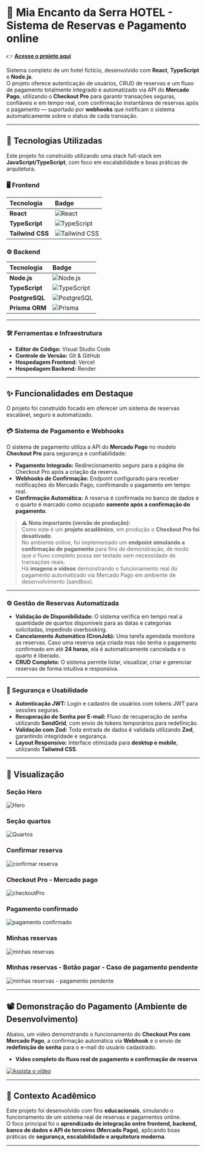 # 🏨 Mia Encanto da Serra HOTEL - Sistema de Reservas e Pagamento online

👉 **[Acesse o projeto aqui](https://mia-encanto-da-serra-hotel.vercel.app/)**

Sistema completo de um hotel fictício, desenvolvido com **React**, **TypeScript** e **Node.js**.  
O projeto oferece autenticação de usuários, CRUD de reservas e um fluxo de pagamento totalmente integrado e automatizado via API do **Mercado Pago**, utilizando o **Checkout Pro** para garantir transações seguras, confiáveis e em tempo real, com confirmação instantânea de reservas após o pagamento — suportado por **webhooks** que notificam o sistema automaticamente sobre o status de cada transação.

---

## 🚀 Tecnologias Utilizadas

Este projeto foi construído utilizando uma stack full-stack em **JavaScript/TypeScript**, com foco em escalabilidade e boas práticas de arquitetura.

### 🖥️ Frontend

| Tecnologia       | Badge                                                                                                                        |
| :--------------- | :--------------------------------------------------------------------------------------------------------------------------- |
| **React**        | ![React](https://img.shields.io/badge/React-61DAFB?style=flat-square&logo=react&logoColor=black)                             |
| **TypeScript**   | ![TypeScript](https://img.shields.io/badge/TypeScript-007ACC?style=flat-square&logo=typescript&logoColor=white)              |
| **Tailwind CSS** | ![Tailwind CSS](https://img.shields.io/badge/Tailwind_CSS-%2338B2AC.svg?style=flat-square&logo=tailwind-css&logoColor=white) |

### ⚙️ Backend

| Tecnologia     | Badge                                                                                                                  |
| :------------- | :--------------------------------------------------------------------------------------------------------------------- |
| **Node.js**    | ![Node.js](https://img.shields.io/badge/Node.js-%2343853D.svg?style=flat-square&logo=node.js&logoColor=white)          |
| **TypeScript** | ![TypeScript](https://img.shields.io/badge/TypeScript-007ACC?style=flat-square&logo=typescript&logoColor=white)        |
| **PostgreSQL** | ![PostgreSQL](https://img.shields.io/badge/PostgreSQL-%23316192.svg?style=flat-square&logo=postgresql&logoColor=white) |
| **Prisma ORM** | ![Prisma](https://img.shields.io/badge/Prisma-3982CE?style=flat-square&logo=Prisma&logoColor=white)                    |

---

### 🛠️ Ferramentas e Infraestrutura

- **Editor de Código:** Visual Studio Code
- **Controle de Versão:** Git & GitHub
- **Hospedagem Frontend:** Vercel
- **Hospedagem Backend:** Render

---

## ✨ Funcionalidades em Destaque

O projeto foi construído focado em oferecer um sistema de reservas escalável, seguro e automatizado.

### 💳 Sistema de Pagamento e Webhooks

O sistema de pagamento utiliza a API do **Mercado Pago** no modelo **Checkout Pro** para segurança e confiabilidade:

- **Pagamento Integrado:** Redirecionamento seguro para a página de Checkout Pro após a criação da reserva.
- **Webhooks de Confirmação:** Endpoint configurado para receber notificações do Mercado Pago, confirmando o pagamento em tempo real.
- **Confirmação Automática:** A reserva é confirmada no banco de dados e o quarto é marcado como ocupado **somente após a confirmação do pagamento**.

> ⚠️ **Nota importante (versão de produção):**  
> Como este é um **projeto acadêmico**, em produção o **Checkout Pro foi desativado**.  
> No ambiente online, foi implementado um **endpoint simulando a confirmação de pagamento** para fins de demonstração, de modo que o fluxo completo possa ser testado sem necessidade de transações reais.  
> Há **imagens e vídeos** demonstrando o funcionamento real do pagamento automatizado via Mercado Pago em ambiente de desenvolvimento (sandbox).

---

### ⚙️ Gestão de Reservas Automatizada

- **Validação de Disponibilidade:** O sistema verifica em tempo real a quantidade de quartos disponíveis para as datas e categorias solicitadas, impedindo overbooking.
- **Cancelamento Automático (CronJob):** Uma tarefa agendada monitora as reservas. Caso uma reserva seja criada mas não tenha o pagamento confirmado em até **24 horas**, ela é automaticamente cancelada e o quarto é liberado.
- **CRUD Completo:** O sistema permite listar, visualizar, criar e gerenciar reservas de forma intuitiva e responsiva.

---

### 🔐 Segurança e Usabilidade

- **Autenticação JWT:** Login e cadastro de usuários com tokens JWT para sessões seguras.
- **Recuperação de Senha por E-mail:** Fluxo de recuperação de senha utilizando **SendGrid**, com envio de tokens temporários para redefinição.
- **Validação com Zod:** Toda entrada de dados é validada utilizando **Zod**, garantindo integridade e segurança.
- **Layout Responsivo:** Interface otimizada para **desktop e mobile**, utilizando **Tailwind CSS**.

---

## 📸 Visualização

### Seção Hero
![Hero](https://hwrvkyieyvjmzncivmmt.supabase.co/storage/v1/object/public/images-hotel/prints-github/hero.PNG)


### Seção quartos
![Quartos](https://hwrvkyieyvjmzncivmmt.supabase.co/storage/v1/object/public/images-hotel/prints-github/room-section.PNG)

### Confirmar reserva
![confirmar reserva](https://hwrvkyieyvjmzncivmmt.supabase.co/storage/v1/object/public/images-hotel/prints-github/confirm-reservation.PNG)

### Checkout Pro - Mercado pago
![checkoutPro](https://hwrvkyieyvjmzncivmmt.supabase.co/storage/v1/object/public/images-hotel/prints-github/checkout-pro.PNG)

### Pagamento confirmado
![pagamento confirmado](https://hwrvkyieyvjmzncivmmt.supabase.co/storage/v1/object/public/images-hotel/prints-github/reserva-e-pagamento-aprovado.PNG)

### Minhas reservas
![minhas reservas](https://hwrvkyieyvjmzncivmmt.supabase.co/storage/v1/object/public/images-hotel/prints-github/reserva-confirmada.PNG)

### Minhas reservas - Botão pagar - Caso de pagamento pendente
![minhas reservas - pagamento pendente](https://hwrvkyieyvjmzncivmmt.supabase.co/storage/v1/object/public/images-hotel/prints-github/btn-pgto-pendente.PNG
)

---

## 📽️ Demonstração do Pagamento (Ambiente de Desenvolvimento)

Abaixo, um vídeo demonstrando o funcionamento do **Checkout Pro com Mercado Pago**, a confirmação automática via **Webhook** e o envio de **redefinição de senha** para o e-mail do usuário cadastrado.

- **Vídeo completo do fluxo real de pagamento e confirmação de reserva**

<a href="https://www.youtube.com/watch?v=JsoISZGQEOM" target="_blank" rel="noopener noreferrer">
  <img src="https://img.youtube.com/vi/JsoISZGQEOM/hqdefault.jpg" alt="Assista o vídeo" style="max-width:100%;"/>
</a>


---

## 🧠 Contexto Acadêmico

Este projeto foi desenvolvido com fins **educacionais**, simulando o funcionamento de um sistema real de reservas e pagamentos online.  
O foco principal foi o **aprendizado de integração entre frontend, backend, banco de dados e API de terceiros (Mercado Pago)**, aplicando boas práticas de **segurança, escalabilidade e arquitetura moderna**.

---
